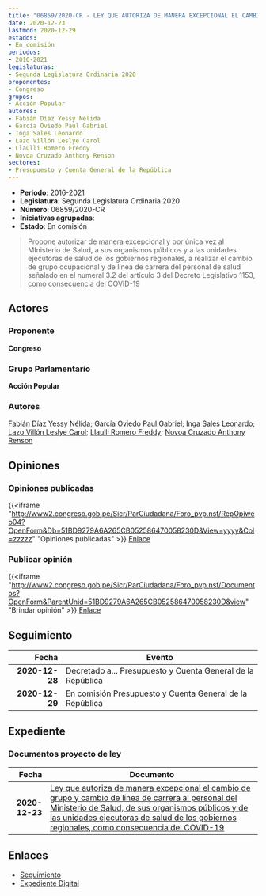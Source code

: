 ```yaml
---
title: "06859/2020-CR - LEY QUE AUTORIZA DE MANERA EXCEPCIONAL EL CAMBIO DE GRUPO Y CAMBIO DE LINEA DE CARRERA AL PERSONAL DEL MINISTERIO DE SALUD, DE SUS ORGANISMOS PÚBLICOS Y DE LAS UNIDADES EJECUTORAS DE SALUD DE LOS GOBIERNOS REGIONALES, COMO CONSECUENCIA DEL COVID-19"
date: 2020-12-23
lastmod: 2020-12-29
estados:
- En comisión
periodos:
- 2016-2021
legislaturas:
- Segunda Legislatura Ordinaria 2020
proponentes:
- Congreso
grupos:
- Acción Popular
autores:
- Fabián Díaz Yessy Nélida
- García Oviedo Paul Gabriel
- Inga Sales Leonardo
- Lazo Villón Leslye Carol
- Llaulli Romero Freddy
- Novoa Cruzado Anthony Renson
sectores:
- Presupuesto y Cuenta General de la República
---
```

- **Periodo**: 2016-2021
- **Legislatura**: Segunda Legislatura Ordinaria 2020
- **Número**: 06859/2020-CR
- **Iniciativas agrupadas**: 
- **Estado**: En comisión

> Propone autorizar de manera excepcional y por única vez al MInisterio de Salud, a sus organismos públicos y a las unidades ejecutoras de salud de los gobiernos regionales, a realizar el cambio de grupo ocupacional y de línea de carrera del personal de salud señalado en el numeral 3.2 del artículo 3 del Decreto Legislativo 1153, como consecuencia del COVID-19


## Actores

### Proponente

**Congreso**

### Grupo Parlamentario

**Acción Popular**

### Autores

[Fabián Díaz Yessy Nélida](mailto:mailto:yfabian@congreso.gob.pe); [García Oviedo Paul Gabriel](mailto:mailto:pgarcia@congreso.gob.pe); [Inga Sales Leonardo](mailto:mailto:lingas@congreso.gob.pe); [Lazo Villón Leslye Carol](mailto:mailto:llazo@congreso.gob.pe); [Llaulli Romero Freddy](mailto:mailto:fllaulli@congreso.gob.pe); [Novoa Cruzado Anthony Renson](mailto:mailto:anovoa@congreso.gob.pe)

## Opiniones

### Opiniones publicadas

{{<iframe "http://www2.congreso.gob.pe/Sicr/ParCiudadana/Foro_pvp.nsf/RepOpiweb04?OpenForm&Db=51BD9279A6A265CB052586470058230D&View=yyyy&Col=zzzzz" "Opiniones publicadas" >}}
[Enlace](http://www2.congreso.gob.pe/Sicr/ParCiudadana/Foro_pvp.nsf/RepOpiweb04?OpenForm&Db=51BD9279A6A265CB052586470058230D&View=yyyy&Col=zzzzz)

### Publicar opinión

{{<iframe "http://www2.congreso.gob.pe/Sicr/ParCiudadana/Foro_pvp.nsf/Documentos?OpenForm&ParentUnid=51BD9279A6A265CB052586470058230D&view" "Brindar opinión" >}}
[Enlace](http://www2.congreso.gob.pe/Sicr/ParCiudadana/Foro_pvp.nsf/Documentos?OpenForm&ParentUnid=51BD9279A6A265CB052586470058230D&view)


## Seguimiento

| Fecha | Evento |
|------:|--------|
| **2020-12-28** | Decretado a... Presupuesto y Cuenta General de la República |
| **2020-12-29** | En comisión Presupuesto y Cuenta General de la República |

## Expediente

### Documentos proyecto de ley

| Fecha | Documento |
|------:|-----------|
| **2020-12-23** | [Ley que autoriza de manera excepcional el cambio de grupo y cambio de línea de carrera al personal del Ministerio de Salud, de sus organismos públicos y de las unidades ejecutoras de salud de los gobiernos regionales, como consecuencia del COVID-19](https://leyes.congreso.gob.pe/Documentos/2016_2021/Proyectos_de_Ley_y_de_Resoluciones_Legislativas/PL06859-20201223..pdf) |

## Enlaces

- [Seguimiento](http://www2.congreso.gob.pe/Sicr/TraDocEstProc/CLProLey2016.nsf/f7fff46988ca05b1052578e100829cc7/6e0509f452ea388c05258647005e62a9?OpenDocument)
- [Expediente Digital](http://www2.congreso.gob.pe/Sicr/TraDocEstProc/Expvirt_2011.nsf/visbusqptramdoc1621/06859?opendocument)

